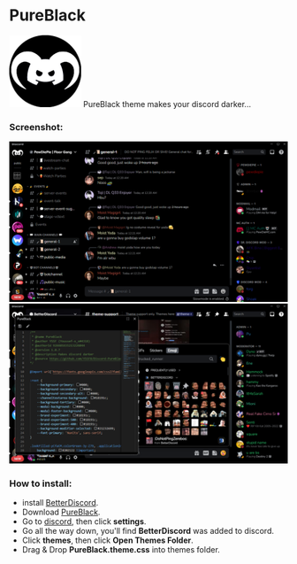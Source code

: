 # PureBlack
<img src="icon.png" height="130" title="Icon" alt="">
PureBlack theme makes your discord darker...

### Screenshot:
<img src="Screenshot.png" title="Screenshot" alt="">
<img src="Screenshot2.png" title="Screenshot" alt="">

### How to install:
* install <a href="https://betterdiscord.app">BetterDiscord</a>.
* Download <a href="PureBlack.theme.css">PureBlack</a>.
* Go to <a href="https://discord.com">discord</a>, then click <b>settings</b>.
* Go all the way down, you'll find <b>BetterDiscord</b> was added to discord.
* Click <b>themes</b>, then click <b>Open Themes Folder</b>.
* Drag & Drop <b>PureBlack.theme.css</b> into themes folder.
